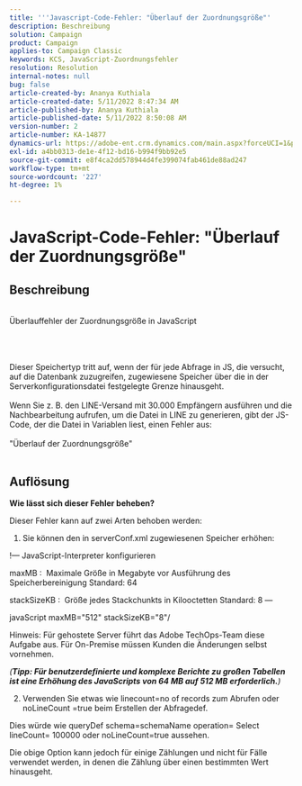 ```yaml
---
title: '''Javascript-Code-Fehler: "Überlauf der Zuordnungsgröße"'
description: Beschreibung
solution: Campaign
product: Campaign
applies-to: Campaign Classic
keywords: KCS, JavaScript-Zuordnungsfehler
resolution: Resolution
internal-notes: null
bug: false
article-created-by: Ananya Kuthiala
article-created-date: 5/11/2022 8:47:34 AM
article-published-by: Ananya Kuthiala
article-published-date: 5/11/2022 8:50:08 AM
version-number: 2
article-number: KA-14877
dynamics-url: https://adobe-ent.crm.dynamics.com/main.aspx?forceUCI=1&pagetype=entityrecord&etn=knowledgearticle&id=e9cf37fa-06d1-ec11-a7b5-0022480a8e40
exl-id: a4bb0313-de1e-4f12-bd16-b994f9bb92e5
source-git-commit: e8f4ca2dd578944d4fe399074fab461de88ad247
workflow-type: tm+mt
source-wordcount: '227'
ht-degree: 1%

---
```


# JavaScript-Code-Fehler: &quot;Überlauf der Zuordnungsgröße&quot;

## Beschreibung

<br>Überlauffehler der Zuordnungsgröße in JavaScript<br><br>

<br><br>Dieser Speichertyp tritt auf, wenn der für jede Abfrage in JS, die versucht, auf die Datenbank zuzugreifen, zugewiesene Speicher über die in der Serverkonfigurationsdatei festgelegte Grenze hinausgeht.<br><br>Wenn Sie z. B. den LINE-Versand mit 30.000 Empfängern ausführen und die Nachbearbeitung aufrufen, um die Datei in LINE zu generieren, gibt der JS-Code, der die Datei in Variablen liest, einen Fehler aus:<br><br>&quot;Überlauf der Zuordnungsgröße&quot;<br><br>









## Auflösung

<b>Wie lässt sich dieser Fehler beheben?</b>


Dieser Fehler kann auf zwei Arten behoben werden:



1. Sie können den in serverConf.xml zugewiesenen Speicher erhöhen:



!— JavaScript-Interpreter konfigurieren

maxMB :  Maximale Größe in Megabyte vor Ausführung des Speicherbereinigung Standard: 64

stackSizeKB :  Größe jedes Stackchunkts in Kilooctetten Standard: 8 —

javaScript maxMB=&quot;512&quot; stackSizeKB=&quot;8&quot;/



Hinweis: Für gehostete Server führt das Adobe TechOps-Team diese Aufgabe aus. Für On-Premise müssen Kunden die Änderungen selbst vornehmen.



*(<b>Tipp: </b><b>Für benutzerdefinierte und komplexe Berichte zu großen Tabellen ist eine Erhöhung des JavaScripts von 64 MB auf 512 MB erforderlich.</b>)*



2. Verwenden Sie etwas wie linecount=no of records zum Abrufen oder noLineCount =true beim Erstellen der Abfragedef.



Dies würde wie queryDef schema=schemaName operation= Select lineCount= 100000 oder noLineCount=true aussehen.



Die obige Option kann jedoch für einige Zählungen und nicht für Fälle verwendet werden, in denen die Zählung über einen bestimmten Wert hinausgeht.
